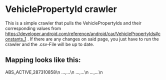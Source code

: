 # VehiclePropertyId crawler

This is a simple crawler that pulls the VehiclePropertyIds and their corresponding values from https://developer.android.com/reference/android/car/VehiclePropertyIds#constants_1 .
If there are any changes on said page, you just have to run the crawler and the .csv-File will be up to date.

## Mapping looks like this:

ABS_ACTIVE,287310858\n
...,...\n
...,...\n
...,...\n
